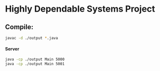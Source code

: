# Highly Dependable Systems Project

## Compile:

```bash
javac -d ./output *.java
```

#### Server

```bash
java -cp ./output Main 5000 
java -cp ./output Main 5001 
```

